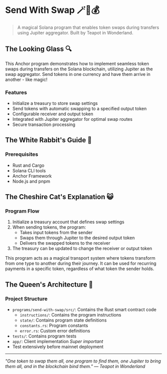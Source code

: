 # Send With Swap 🪄🔄💰

> A magical Solana program that enables token swaps during transfers using Jupiter aggregator. Built by Teapot in Wonderland.

## The Looking Glass 🔍

This Anchor program demonstrates how to implement seamless token swaps during transfers on the Solana blockchain, utilizing Jupiter as the swap aggregator. Send tokens in one currency and have them arrive in another - like magic!

### Features

- Initialize a treasury to store swap settings
- Send tokens with automatic swapping to a specified output token
- Configurable receiver and output token
- Integrated with Jupiter aggregator for optimal swap routes
- Secure transaction processing

## The White Rabbit's Guide 🐇

### Prerequisites

- Rust and Cargo
- Solana CLI tools
- Anchor Framework
- Node.js and pnpm

## The Cheshire Cat's Explanation 😺

### Program Flow

1. Initialize a treasury account that defines swap settings
2. When sending tokens, the program:
   - Takes input tokens from the sender
   - Swaps them through Jupiter to the desired output token
   - Delivers the swapped tokens to the receiver
3. The treasury can be updated to change the receiver or output token

This program acts as a magical transport system where tokens transform from one type to another during their journey. It can be used for recurring payments in a specific token, regardless of what token the sender holds.

## The Queen's Architecture 👑

### Project Structure

- `programs/send-with-swap/src/`: Contains the Rust smart contract code
  - `instructions/`: Contains the program instructions
  - `state/`: Contains program state definitions
  - `constants.rs`: Program constants
  - `error.rs`: Custom error definitions
- `tests/`: Contains program tests
- `app/`: Client implementation *Super important*
- Test extensively before mainnet deployment

---

*"One token to swap them all, one program to find them, one Jupiter to bring them all, and in the blockchain bind them." — Teapot in Wonderland*
